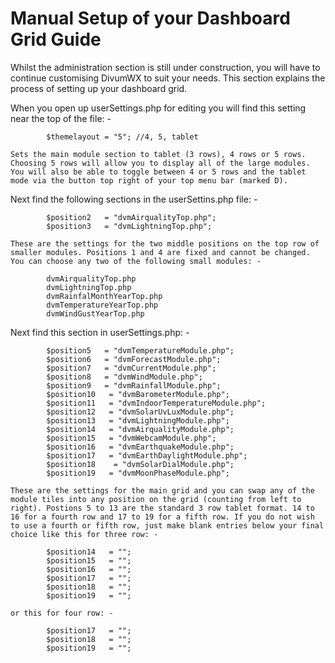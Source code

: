 # Manual Setup of your Dashboard Grid Guide

Whilst the administration section is still under construction, you will have to continue customising DivumWX to suit your needs. This section explains the process of setting up your dashboard grid.

When you open up userSettings.php for editing you will find this setting near the top of the file: -
            
            $themelayout = "5"; //4, 5, tablet
    
    Sets the main module section to tablet (3 rows), 4 rows or 5 rows. Choosing 5 rows will allow you to display all of the large modules. You will also be able to toggle between 4 or 5 rows and the tablet mode via the button top right of your top menu bar (marked D).

Next find the following sections in the userSettins.php file: -

            $position2   = "dvmAirqualityTop.php"; 
            $position3   = "dvmLightningTop.php";

    These are the settings for the two middle positions on the top row of smaller modules. Positions 1 and 4 are fixed and cannot be changed. You can choose any two of the following small modules: -

            dvmAirqualityTop.php
            dvmLightningTop.php
            dvmRainfalMonthYearTop.php
            dvmTemperatureYearTop.php
            dvmWindGustYearTop.php

Next find this section in userSettings.php: -

            $position5   = "dvmTemperatureModule.php";
            $position6   = "dvmForecastModule.php";
            $position7   = "dvmCurrentModule.php";
            $position8   = "dvmWindModule.php";
            $position9   = "dvmRainfallModule.php";
            $position10   = "dvmBarometerModule.php";
            $position11   = "dvmIndoorTemperatureModule.php";
            $position12   = "dvmSolarUvLuxModule.php";
            $position13   = "dvmLightningModule.php";
            $position14   = "dvmAirqualityModule.php";
            $position15   = "dvmWebcamModule.php";
            $position16   = "dvmEarthquakeModule.php";
            $position17   = "dvmEarthDaylightModule.php";
            $position18    = "dvmSolarDialModule.php";
            $position19   = "dvmMoonPhaseModule.php";

    These are the settings for the main grid and you can swap any of the module tiles into any position on the grid (counting from left to right). Postions 5 to 13 are the standard 3 row tablet format. 14 to 16 for a fourth row and 17 to 19 for a fifth row. If you do not wish to use a fourth or fifth row, just make blank entries below your final choice like this for three row: -

            $position14   = "";
            $position15   = "";
            $position16   = "";
            $position17   = "";
            $position18   = "";
            $position19   = "";

    or this for four row: -

            $position17   = "";
            $position18   = "";
            $position19   = "";

